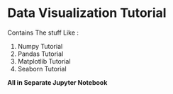 # Data Visualization Tutorial

Contains The stuff Like :
1. Numpy Tutorial
2. Pandas Tutorial
3. Matplotlib Tutorial
4. Seaborn Tutorial


**All in Separate Jupyter Notebook**



